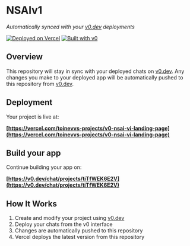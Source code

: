 # NSAIv1 

*Automatically synced with your [v0.dev](https://v0.dev) deployments*

[![Deployed on Vercel](https://img.shields.io/badge/Deployed%20on-Vercel-black?style=for-the-badge&logo=vercel)](https://vercel.com/toinevvs-projects/v0-nsai-vi-landing-page)
[![Built with v0](https://img.shields.io/badge/Built%20with-v0.dev-black?style=for-the-badge)](https://v0.dev/chat/projects/tiTfWEK6E2V)

## Overview

This repository will stay in sync with your deployed chats on [v0.dev](https://v0.dev).
Any changes you make to your deployed app will be automatically pushed to this repository from [v0.dev](https://v0.dev).

## Deployment

Your project is live at:

**[https://vercel.com/toinevvs-projects/v0-nsai-vi-landing-page](https://vercel.com/toinevvs-projects/v0-nsai-vi-landing-page)**

## Build your app

Continue building your app on:

**[https://v0.dev/chat/projects/tiTfWEK6E2V](https://v0.dev/chat/projects/tiTfWEK6E2V)**

## How It Works

1. Create and modify your project using [v0.dev](https://v0.dev)
2. Deploy your chats from the v0 interface
3. Changes are automatically pushed to this repository
4. Vercel deploys the latest version from this repository